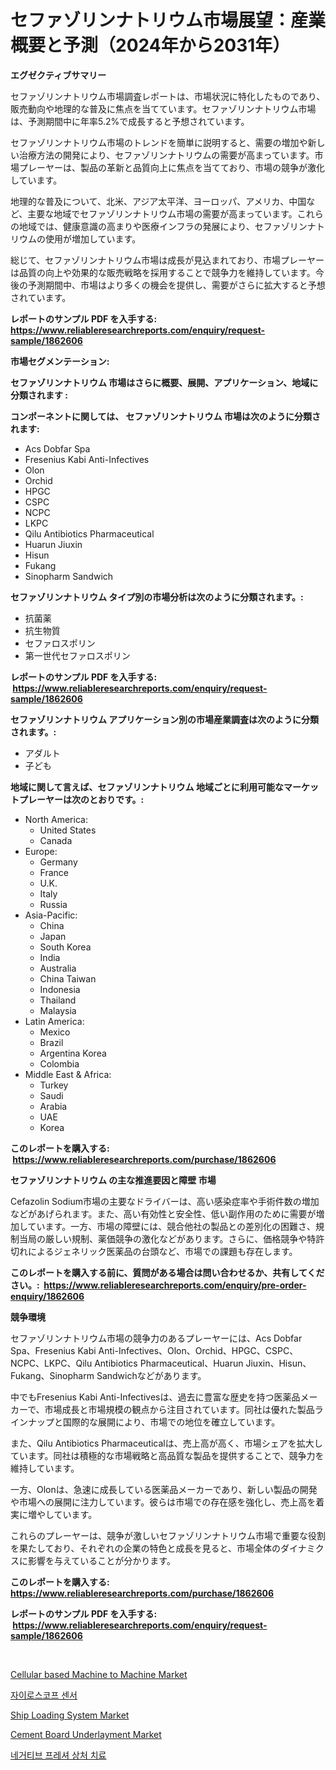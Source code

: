 <p><h1>セファゾリンナトリウム市場展望：産業概要と予測（2024年から2031年）</h1></p><p><strong>エグゼクティブサマリー</strong></p>
<p><p>セファゾリンナトリウム市場調査レポートは、市場状況に特化したものであり、販売動向や地理的な普及に焦点を当てています。セファゾリンナトリウム市場は、予測期間中に年率5.2%で成長すると予想されています。</p><p>セファゾリンナトリウム市場のトレンドを簡単に説明すると、需要の増加や新しい治療方法の開発により、セファゾリンナトリウムの需要が高まっています。市場プレーヤーは、製品の革新と品質向上に焦点を当てており、市場の競争が激化しています。</p><p>地理的な普及について、北米、アジア太平洋、ヨーロッパ、アメリカ、中国など、主要な地域でセファゾリンナトリウム市場の需要が高まっています。これらの地域では、健康意識の高まりや医療インフラの発展により、セファゾリンナトリウムの使用が増加しています。</p><p>総じて、セファゾリンナトリウム市場は成長が見込まれており、市場プレーヤーは品質の向上や効果的な販売戦略を採用することで競争力を維持しています。今後の予測期間中、市場はより多くの機会を提供し、需要がさらに拡大すると予想されています。</p></p>
<p><strong>レポートのサンプル PDF を入手する: <a href="https://www.reliableresearchreports.com/enquiry/request-sample/1862606">https://www.reliableresearchreports.com/enquiry/request-sample/1862606</a></strong></p>
<p><strong>市場セグメンテーション:</strong></p>
<p><strong> セファゾリンナトリウム 市場はさらに概要、展開、アプリケーション、地域に分類されます :</strong></p>
<p><strong>コンポーネントに関しては、 セファゾリンナトリウム 市場は次のように分類されます: &nbsp;</strong></p>
<p><ul><li>Acs Dobfar Spa</li><li>Fresenius Kabi Anti-Infectives</li><li>Olon</li><li>Orchid</li><li>HPGC</li><li>CSPC</li><li>NCPC</li><li>LKPC</li><li>Qilu Antibiotics Pharmaceutical</li><li>Huarun Jiuxin</li><li>Hisun</li><li>Fukang</li><li>Sinopharm Sandwich</li></ul></p>
<p><strong> セファゾリンナトリウム タイプ別の市場分析は次のように分類されます。:</strong></p>
<p><ul><li>抗菌薬</li><li>抗生物質</li><li>セファロスポリン</li><li>第一世代セファロスポリン</li></ul></p>
<p><strong>レポートのサンプル PDF を入手する: &nbsp;<a href="https://www.reliableresearchreports.com/enquiry/request-sample/1862606">https://www.reliableresearchreports.com/enquiry/request-sample/1862606</a></strong></p>
<p><strong> セファゾリンナトリウム アプリケーション別の市場産業調査は次のように分類されます。:</strong></p>
<p><ul><li>アダルト</li><li>子ども</li></ul></p>
<p><strong>地域に関して言えば、セファゾリンナトリウム 地域ごとに利用可能なマーケットプレーヤーは次のとおりです。:</strong></p>
<p><ul>
    <li>
        North America:
        <ul>
            <li>United States</li>
            <li>Canada</li>
        </ul>
    </li>
    <li>
        Europe:
        <ul>
            <li>Germany</li>
            <li>France</li>
            <li>U.K.</li>
            <li>Italy</li>
            <li>Russia</li>
        </ul>
    </li>
    <li>
        Asia-Pacific:
        <ul>
            <li>China</li>
            <li>Japan</li>
            <li>South Korea</li>
            <li>India</li>
            <li>Australia</li>
            <li>China Taiwan</li>
            <li>Indonesia</li>
            <li>Thailand</li>
            <li>Malaysia</li>
        </ul>
    </li>
    <li>
        Latin America:
        <ul>
            <li>Mexico</li>
            <li>Brazil</li>
            <li>Argentina Korea</li>
            <li>Colombia</li>
        </ul>
    </li>
    <li>
        Middle East & Africa:
        <ul>
            <li>Turkey</li>
            <li>Saudi</li>
            <li>Arabia</li>
            <li>UAE</li>
            <li>Korea</li>
        </ul>
    </li>
    </ul></p>
<p><strong>このレポートを購入する: &nbsp;<a href="https://www.reliableresearchreports.com/purchase/1862606">https://www.reliableresearchreports.com/purchase/1862606</a></strong></p>
<p><strong>セファゾリンナトリウム の主な推進要因と障壁 市場</strong></p>
<p><p>Cefazolin Sodium市場の主要なドライバーは、高い感染症率や手術件数の増加などがあげられます。また、高い有効性と安全性、低い副作用のために需要が増加しています。一方、市場の障壁には、競合他社の製品との差別化の困難さ、規制当局の厳しい規制、薬価競争の激化などがあります。さらに、価格競争や特許切れによるジェネリック医薬品の台頭など、市場での課題も存在します。</p></p>
<p><strong>このレポートを購入する前に、質問がある場合は問い合わせるか、共有してください。:&nbsp; <a href="https://www.reliableresearchreports.com/enquiry/pre-order-enquiry/1862606">https://www.reliableresearchreports.com/enquiry/pre-order-enquiry/1862606</a></strong></p>
<p><strong>競争環境</strong></p>
<p><p>セファゾリンナトリウム市場の競争力のあるプレーヤーには、Acs Dobfar Spa、Fresenius Kabi Anti-Infectives、Olon、Orchid、HPGC、CSPC、NCPC、LKPC、Qilu Antibiotics Pharmaceutical、Huarun Jiuxin、Hisun、Fukang、Sinopharm Sandwichなどがあります。</p><p>中でもFresenius Kabi Anti-Infectivesは、過去に豊富な歴史を持つ医薬品メーカーで、市場成長と市場規模の観点から注目されています。同社は優れた製品ラインナップと国際的な展開により、市場での地位を確立しています。</p><p>また、Qilu Antibiotics Pharmaceuticalは、売上高が高く、市場シェアを拡大しています。同社は積極的な市場戦略と高品質な製品を提供することで、競争力を維持しています。</p><p>一方、Olonは、急速に成長している医薬品メーカーであり、新しい製品の開発や市場への展開に注力しています。彼らは市場での存在感を強化し、売上高を着実に増やしています。</p><p>これらのプレーヤーは、競争が激しいセファゾリンナトリウム市場で重要な役割を果たしており、それぞれの企業の特色と成長を見ると、市場全体のダイナミクスに影響を与えていることが分かります。</p></p>
<p><strong>このレポートを購入する: &nbsp; <a href="https://www.reliableresearchreports.com/purchase/1862606">https://www.reliableresearchreports.com/purchase/1862606</a></strong></p>
<p><strong>レポートのサンプル PDF を入手する: &nbsp;<a href="https://www.reliableresearchreports.com/enquiry/request-sample/1862606">https://www.reliableresearchreports.com/enquiry/request-sample/1862606</a></strong><strong></strong></p>
<p>&nbsp;</p>
<p><p><a href="https://meowing-canidae-761.notion.site/Cellular-based-Machine-to-Machine-Market-Size-Market-Share-and-Global-Market-Analysis-Report-2024--9c8270e86b604496b1f4870ac9652b31">Cellular based Machine to Machine Market</a></p><p><a href="https://github.com/lzrvbyqzftro57/Market-Research-Report-List-1/blob/main/5980485191768.md">자이로스코프 센서</a></p><p><a href="https://issuu.com/reportprime-2/docs/ship-loading-system-market-size-2030.pptx">Ship Loading System Market</a></p><p><a href="https://github.com/RoccoManning/Market-Research-Report-List-4/blob/main/cement-board-underlayment-market.md">Cement Board Underlayment Market</a></p><p><a href="https://medium.com/@kelvinfeenrey98677/%EB%B6%80%EC%A0%95%EC%A0%81%EC%9D%B8-%EC%95%95%EB%A0%A5-%EC%83%81%EC%B2%98-%EC%B9%98%EB%A3%8C-%EC%8B%9C%EC%9E%A5-%EB%B6%84%EC%84%9D-%EA%B8%80%EB%A1%9C%EB%B2%8C-%EC%82%B0%EC%97%85-%EA%B4%80%EC%A0%90-%EB%B0%8F-%EC%98%88%EC%B8%A1-2024%EB%85%84%EC%97%90%EC%84%9C-2031%EB%85%84%EA%B9%8C%EC%A7%80-9bf726a01831">네거티브 프레셔 상처 치료</a></p></p>